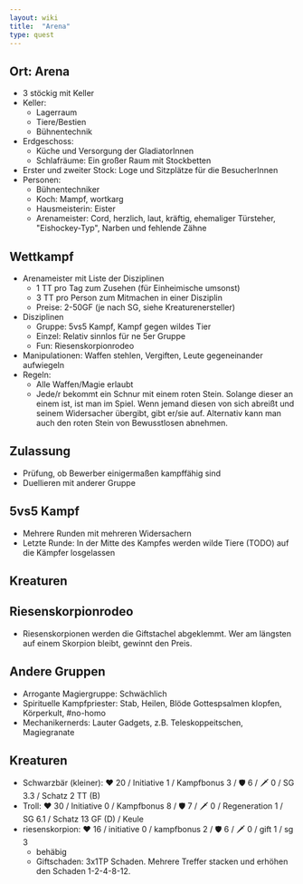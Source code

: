 ```yaml
---
layout: wiki
title:  "Arena"
type: quest
---
```


## Ort: Arena
- 3 stöckig mit Keller
- Keller:
  - Lagerraum
  - Tiere/Bestien
  - Bühnentechnik
- Erdgeschoss:
  - Küche und Versorgung der GladiatorInnen
  - Schlafräume: Ein großer Raum mit Stockbetten
- Erster und zweiter Stock: Loge und Sitzplätze für die BesucherInnen
- Personen:
  - Bühnentechniker
  - Koch: Mampf, wortkarg
  - Hausmeisterin: Eister
  - Arenameister: Cord, herzlich, laut, kräftig, ehemaliger Türsteher, "Eishockey-Typ", Narben und fehlende Zähne

## Wettkampf
- Arenameister mit Liste der Disziplinen
  - 1 TT pro Tag zum Zusehen (für Einheimische umsonst)
  - 3 TT pro Person zum Mitmachen in einer Disziplin
  - Preise: 2-50GF (je nach SG, siehe Kreaturenersteller)
- Disziplinen
  - Gruppe: 5vs5 Kampf, Kampf gegen wildes Tier
  - Einzel: Relativ sinnlos für ne 5er Gruppe
  - Fun: Riesenskorpionrodeo
- Manipulationen: Waffen stehlen, Vergiften, Leute gegeneinander aufwiegeln
- Regeln:
  - Alle Waffen/Magie erlaubt
  - Jede/r bekommt ein Schnur mit einem roten Stein. Solange dieser an einem ist, ist man im Spiel. Wenn jemand diesen von sich abreißt und seinem Widersacher übergibt, gibt er/sie auf. Alternativ kann man auch den roten Stein von Bewusstlosen abnehmen.

## Zulassung
- Prüfung, ob Bewerber einigermaßen kampffähig sind
- Duellieren mit anderer Gruppe

## 5vs5 Kampf
- Mehrere Runden mit mehreren Widersachern
- Letzte Runde: In der Mitte des Kampfes werden wilde Tiere (TODO) auf die Kämpfer losgelassen

## Kreaturen

## Riesenskorpionrodeo
- Riesenskorpionen werden die Giftstachel abgeklemmt. Wer am längsten auf einem Skorpion bleibt, gewinnt den Preis.

## Andere Gruppen
- Arrogante Magiergruppe: Schwächlich
- Spirituelle Kampfpriester: Stab, Heilen, Blöde Gottespsalmen klopfen, Körperkult, #no-homo
- Mechanikernerds: Lauter Gadgets, z.B. Teleskoppeitschen, Magiegranate

## Kreaturen
- Schwarzbär (kleiner): ❤️ 20 / Initiative 1 / Kampfbonus 3 / 🛡️ 6 / 🗡️ 0 / SG 3.3 / Schatz 2 TT (B)
- Troll: ❤️ 30 / Initiative 0 / Kampfbonus 8 / 🛡️ 7 / 🗡️ 0 / Regeneration 1 / SG 6.1 / Schatz 13 GF (D) / Keule
- riesenskorpion: ❤️ 16 / initiative 0 / kampfbonus 2 / 🛡️ 6 / 🗡️ 0 / gift 1 / sg 3
  - behäbig
  - Giftschaden: 3x1TP Schaden. Mehrere Treffer stacken und erhöhen den Schaden 1-2-4-8-12.